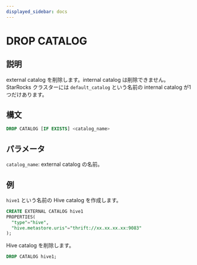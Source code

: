 ```yaml
---
displayed_sidebar: docs
---
```


# DROP CATALOG

## 説明

external catalog を削除します。internal catalog は削除できません。StarRocks クラスターには `default_catalog` という名前の internal catalog が1つだけあります。

## 構文

```SQL
DROP CATALOG [IF EXISTS] <catalog_name>
```

## パラメータ

`catalog_name`: external catalog の名前。

## 例

`hive1` という名前の Hive catalog を作成します。

```SQL
CREATE EXTERNAL CATALOG hive1
PROPERTIES(
  "type"="hive", 
  "hive.metastore.uris"="thrift://xx.xx.xx.xx:9083"
);
```

Hive catalog を削除します。

```SQL
DROP CATALOG hive1;
```